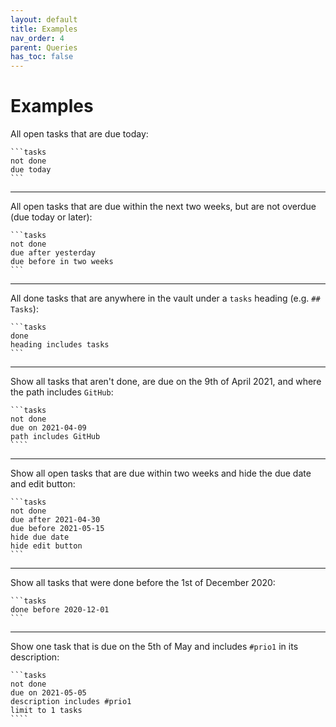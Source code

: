 ```yaml
---
layout: default
title: Examples
nav_order: 4
parent: Queries
has_toc: false
---
```


# Examples

All open tasks that are due today:

    ```tasks
    not done
    due today
    ```

---

All open tasks that are due within the next two weeks, but are not overdue (due today or later):

    ```tasks
    not done
    due after yesterday
    due before in two weeks
    ```

---

All done tasks that are anywhere in the vault under a `tasks` heading (e.g. `## Tasks`):

    ```tasks
    done
    heading includes tasks
    ```

---

Show all tasks that aren't done, are due on the 9th of April 2021, and where the path includes `GitHub`:

    ```tasks
    not done
    due on 2021-04-09
    path includes GitHub
    ````

---

Show all open tasks that are due within two weeks and hide the due date and edit button:

    ```tasks
    not done
    due after 2021-04-30
    due before 2021-05-15
    hide due date
    hide edit button
    ```

---

Show all tasks that were done before the 1st of December 2020:

    ```tasks
    done before 2020-12-01
    ```

---

Show one task that is due on the 5th of May and includes `#prio1` in its description:

    ```tasks
    not done
    due on 2021-05-05
    description includes #prio1
    limit to 1 tasks
    ````
